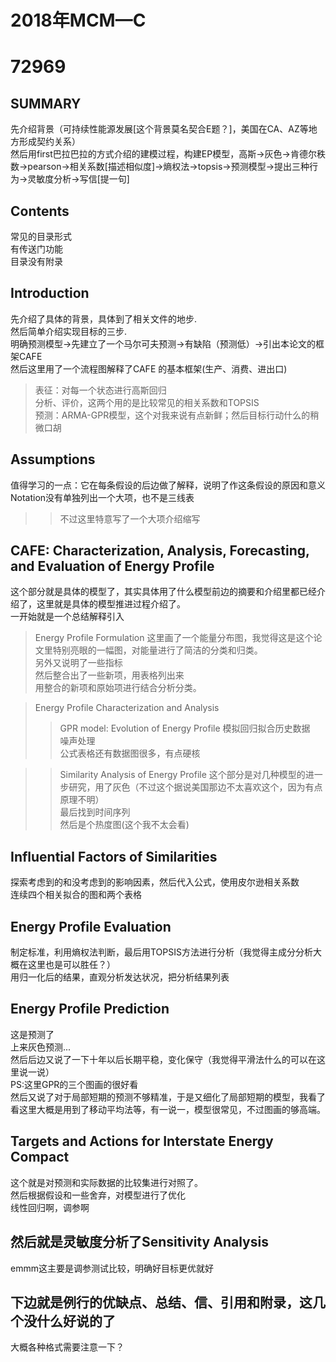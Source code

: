 2018年MCM—C
=
72969
=
SUMMARY
-
先介绍背景（可持续性能源发展[这个背景莫名契合E题？]，美国在CA、AZ等地方形成契约关系）<br>
然后用first巴拉巴拉的方式介绍的建模过程，构建EP模型，高斯->灰色->肯德尔秩数->pearson->相关系数[描述相似度]->熵权法->topsis->预测模型->提出三种行为->灵敏度分析->写信[提一句]<br>

Contents
-
常见的目录形式<br>
有传送门功能<br>
目录没有附录<br>

Introduction
-
先介绍了具体的背景，具体到了相关文件的地步.<br>
然后简单介绍实现目标的三步.<br>
明确预测模型->先建立了一个马尔可夫预测->有缺陷（预测低）->引出本论文的框架CAFE<br>
然后这里用了一个流程图解释了CAFE 的基本框架(生产、消费、进出口)<br>
>表征：对每一个状态进行高斯回归<br>
>分析、评价，这两个用的是比较常见的相关系数和TOPSIS<br>
>预测：ARMA-GPR模型，这个对我来说有点新鲜；然后目标行动什么的稍微口胡<br>

Assumptions
-
值得学习的一点：它在每条假设的后边做了解释，说明了作这条假设的原因和意义<br>
Notation没有单独列出一个大项，也不是三线表<br>


>>不过这里特意写了一个大项介绍缩写

CAFE: Characterization, Analysis, Forecasting, and Evaluation of Energy Profile
-
这个部分就是具体的模型了，其实具体用了什么模型前边的摘要和介绍里都已经介绍了，这里就是具体的模型推进过程介绍了。<br>
一开始就是一个总结解释引入<br>
>Energy Profile Formulation
这里画了一个能量分布图，我觉得这是这个论文里特别亮眼的一幅图，对能量进行了简洁的分类和归类。<br>
另外又说明了一些指标<br>
然后整合出了一些新项，用表格列出来<br>
用整合的新项和原始项进行结合分析分类。<br>

>Energy Profile Characterization and Analysis
 >>GPR model: Evolution of Energy Profile
 模拟回归拟合历史数据<br>
 噪声处理<br>
 公式表格还有数据图很多，有点硬核<br>
 
>>Similarity Analysis of Energy Profile
这个部分是对几种模型的进一步研究，用了灰色（不过这个据说美国那边不太喜欢这个，因为有点原理不明）<br>
最后找到时间序列<br>
然后是个热度图(这个我不太会看)<br>

Influential Factors of Similarities
-
探索考虑到的和没考虑到的影响因素，然后代入公式，使用皮尔逊相关系数<br>
连续四个相关拟合的图和两个表格<br>

Energy Profile Evaluation
-
制定标准，利用熵权法判断，最后用TOPSIS方法进行分析（我觉得主成分分析大概在这里也是可以胜任？）<br>
用归一化后的结果，直观分析发达状况，把分析结果列表<br>

Energy Profile Prediction
-
这是预测了<br>
上来灰色预测...<br>
然后后边又说了一下十年以后长期平稳，变化保守（我觉得平滑法什么的可以在这里说一说）<br>
PS:这里GPR的三个图画的很好看<br>
然后又说了对于局部短期的预测不够精准，于是又细化了局部短期的模型，我看了看这里大概是用到了移动平均法等，有一说一，模型很常见，不过图画的够高端。<br>

Targets and Actions for Interstate Energy Compact
-
这个就是对预测和实际数据的比较集进行对照了。<br>
然后根据假设和一些舍弃，对模型进行了优化<br>
线性回归啊，调参啊<br>

然后就是灵敏度分析了Sensitivity Analysis
-
emmm这主要是调参测试比较，明确好目标更优就好<br>

下边就是例行的优缺点、总结、信、引用和附录，这几个没什么好说的了
-
大概各种格式需要注意一下？

